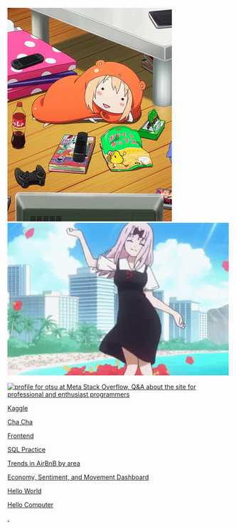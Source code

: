 ![Himouto](giphy.gif) ![where](tenor.gif)

<a href="https://meta.stackoverflow.com/users/5814011/otsu"><img src="https://meta.stackoverflow.com/users/flair/5814011.png" width="208" height="58" alt="profile for otsu at Meta Stack Overflow, Q&amp;A about the site for professional and enthusiast programmers" title="profile for otsu at Meta Stack Overflow, Q&amp;A about the site for professional and enthusiast programmers"></a>

[Kaggle](https://www.kaggle.com/chrispr)







[Cha Cha](https://j-mediaarts.jp/en/award/)



[Frontend](https://codepen.io/topics/)

[SQL Practice](https://data.stackexchange.com/stackoverflow/queries)

[Trends in AirBnB by area](https://www.airdna.co/vacation-rental-data/app/jp/hiroshima-ken/naka-ku/overview)

[Economy, Sentiment, and Movement Dashboard](https://www2.deloitte.com/ca/en/pages/about-deloitte/articles/covid-dashboard.html?is=5e8d4f149b0f225dde35ccbe)

[Hello World](https://www.shodan.io/search?query=ver2.4+rev0+country%3A%22JP%22+has_screenshot%3Atrue)

[Hello Computer](https://yomi.yoroi.company/upload)

[.](https://opendata.rapid7.com/)

[ ](https://bazaar.abuse.ch/)

[](https://www.exploit-db.com/google-hacking-database)

[](https://otsukaresamaja.github.io/)
